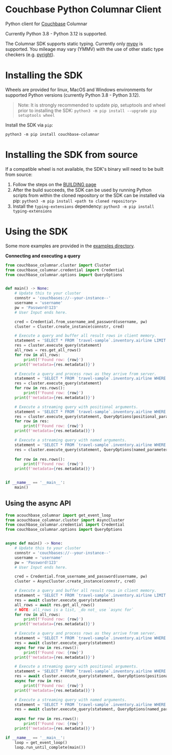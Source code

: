 # Couchbase Python Columnar Client
Python client for [Couchbase](https://couchbase.com) Columnar

Currently Python 3.8 - Python 3.12 is supported.

The Columnar SDK supports static typing.  Currently only [mypy](https://github.com/python/mypy) is supported.  You mileage may vary (YMMV) with the use of other static type checkers (e.g. [pyright](https://github.com/microsoft/pyright)).

# Installing the SDK<a id="installing-the-sdk"></a>

Wheels are provided for linux, MacOS and Windows environments for supported Python versions (currently Python 3.8 - Python 3.12).

>Note: It is strongly recommended to update pip, setuptools and wheel prior to installing the SDK: `python3 -m pip install --upgrade pip setuptools wheel`

Install the SDK via `pip`:
```console
python3 -m pip install couchbase-columnar
```

# Installing the SDK from source

If a compatible wheel is not available, the SDK's binary will need to be built from source:

1. Follow the steps on the [BUILDING page](https://github.com/couchbaselabs/columnar-python-client/blob/main/BUILDING.md)
2. After the build succeeds, the SDK can be used by running Python scripts from within the cloned repository or the SDK can be installed via pip: `python3 -m pip install <path to cloned repository>`
4. Install the `typing-extensions` dependency: `python3 -m pip install typing-extensions`


# Using the SDK<a id="using-the-sdk"></a>

Some more examples are provided in the [examples directory](https://github.com/couchbaselabs/columnar-python-client/tree/main/examples).

**Connecting and executing a query**
```python
from couchbase_columnar.cluster import Cluster
from couchbase_columnar.credential import Credential
from couchbase_columnar.options import QueryOptions


def main() -> None:
    # Update this to your cluster
    connstr = 'couchbases://--your-instance--'
    username = 'username'
    pw = 'Password!123'
    # User Input ends here.

    cred = Credential.from_username_and_password(username, pw)
    cluster = Cluster.create_instance(connstr, cred)

    # Execute a query and buffer all result rows in client memory.
    statement = 'SELECT * FROM `travel-sample`.inventory.airline LIMIT 10;'
    res = cluster.execute_query(statement)
    all_rows = res.get_all_rows()
    for row in all_rows:
        print(f'Found row: {row}')
    print(f'metadata={res.metadata()}')

    # Execute a query and process rows as they arrive from server.
    statement = 'SELECT * FROM `travel-sample`.inventory.airline WHERE country="United States" LIMIT 10;'
    res = cluster.execute_query(statement)
    for row in res.rows():
        print(f'Found row: {row}')
    print(f'metadata={res.metadata()}')

    # Execute a streaming query with positional arguments.
    statement = 'SELECT * FROM `travel-sample`.inventory.airline WHERE country=$1 LIMIT $2;'
    res = cluster.execute_query(statement, QueryOptions(positional_parameters=['United States', 10]))
    for row in res:
        print(f'Found row: {row}')
    print(f'metadata={res.metadata()}')

    # Execute a streaming query with named arguments.
    statement = 'SELECT * FROM `travel-sample`.inventory.airline WHERE country=$country LIMIT $limit;'
    res = cluster.execute_query(statement, QueryOptions(named_parameters={'country': 'United States',
                                                                          'limit': 10}))
    for row in res.rows():
        print(f'Found row: {row}')
    print(f'metadata={res.metadata()}')


if __name__ == '__main__':
    main()

```

## Using the async API
```python
from acouchbase_columnar import get_event_loop
from acouchbase_columnar.cluster import AsyncCluster
from couchbase_columnar.credential import Credential
from couchbase_columnar.options import QueryOptions


async def main() -> None:
    # Update this to your cluster
    connstr = 'couchbases://--your-instance--'
    username = 'username'
    pw = 'Password!123'
    # User Input ends here.

    cred = Credential.from_username_and_password(username, pw)
    cluster = AsyncCluster.create_instance(connstr, cred)

    # Execute a query and buffer all result rows in client memory.
    statement = 'SELECT * FROM `travel-sample`.inventory.airline LIMIT 10;'
    res = await cluster.execute_query(statement)
    all_rows = await res.get_all_rows()
    # NOTE: all_rows is a list, _do not_ use `async for`
    for row in all_rows:
        print(f'Found row: {row}')
    print(f'metadata={res.metadata()}')

    # Execute a query and process rows as they arrive from server.
    statement = 'SELECT * FROM `travel-sample`.inventory.airline WHERE country="United States" LIMIT 10;'
    res = await cluster.execute_query(statement)
    async for row in res.rows():
        print(f'Found row: {row}')
    print(f'metadata={res.metadata()}')

    # Execute a streaming query with positional arguments.
    statement = 'SELECT * FROM `travel-sample`.inventory.airline WHERE country=$1 LIMIT $2;'
    res = await cluster.execute_query(statement, QueryOptions(positional_parameters=['United States', 10]))
    async for row in res:
        print(f'Found row: {row}')
    print(f'metadata={res.metadata()}')

    # Execute a streaming query with named arguments.
    statement = 'SELECT * FROM `travel-sample`.inventory.airline WHERE country=$country LIMIT $limit;'
    res = await cluster.execute_query(statement, QueryOptions(named_parameters={'country': 'United States',
                                                                                'limit': 10}))
    async for row in res.rows():
        print(f'Found row: {row}')
    print(f'metadata={res.metadata()}')

if __name__ == '__main__':
    loop = get_event_loop()
    loop.run_until_complete(main())

```
